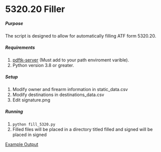 # 5320.20 Filler

##### Purpose
The script is designed to allow for automatically filling ATF form 5320.20.

##### Requirements

1. [pdftk-server](https://www.pdflabs.com/tools/pdftk-server/) (Must add to your path enviroment varible).
2. Python version 3.8 or greater.


##### Setup
1. Modify owner and firearm information in static_data.csv
2. Modify destinations in destinations_data.csv
3. Edit signature.png

##### Running
1. ```python fill_5320.py```
2. Filled files will be placed in a directory titled filled and signed will be placed in signed


[Example Output](example_output/atf_form_5320_KY.pdf)